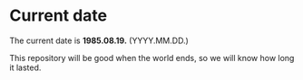 # Current date

The current date is **1985.08.19.** (YYYY.MM.DD.)

This repository will be good when the world ends, so we will know how long it lasted.